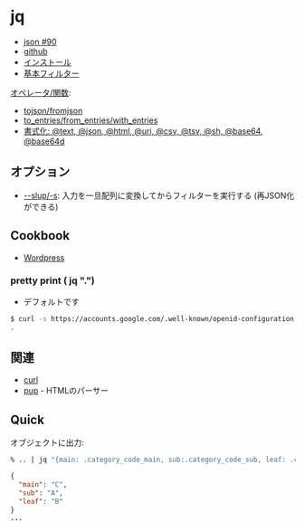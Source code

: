 # jq

- [json #90](https://github.com/hdknr/note/issues/90)
- [github](https://stedolan.github.io/jq/)
- [インストール](jq.install.md)
- [基本フィルター](jq.basic_filter.md)


[オペレータ/関数](https://stedolan.github.io/jq/manual/#Builtinoperatorsandfunctions):

- [tojson/fromjson](jq.fromjson.md)
- [to_entries/from_entries/with_entries](jq.from_entries.md)
- [書式化: @text, @json, @html, @uri, @csv, @tsv, @sh, @base64, @base64d](jq.csv.md)


## オプション

- [--slup/-s](jq.select.md): 入力を一旦配列に変換してからフィルターを実行する (再JSON化ができる)

## Cookbook

- [Wordpress](jp.wordpress.md)

### pretty print ( jq ".")

- デフォルトです

~~~bash
$ curl -s https://accounts.google.com/.well-known/openid-configuration | jq "."
.
~~~

## 関連

- [curl](../../c/curl)
- [pup](../../p/pup.md) - HTMLのパーサー


## Quick

オブジェクトに出力:


~~~bash
% .. | jq "{main: .category_code_main, sub:.category_code_sub, leaf: .category_code_leaf}"
~~~

~~~json
{
  "main": "C",
  "sub": "A",
  "leaf": "B"
}
...
~~~